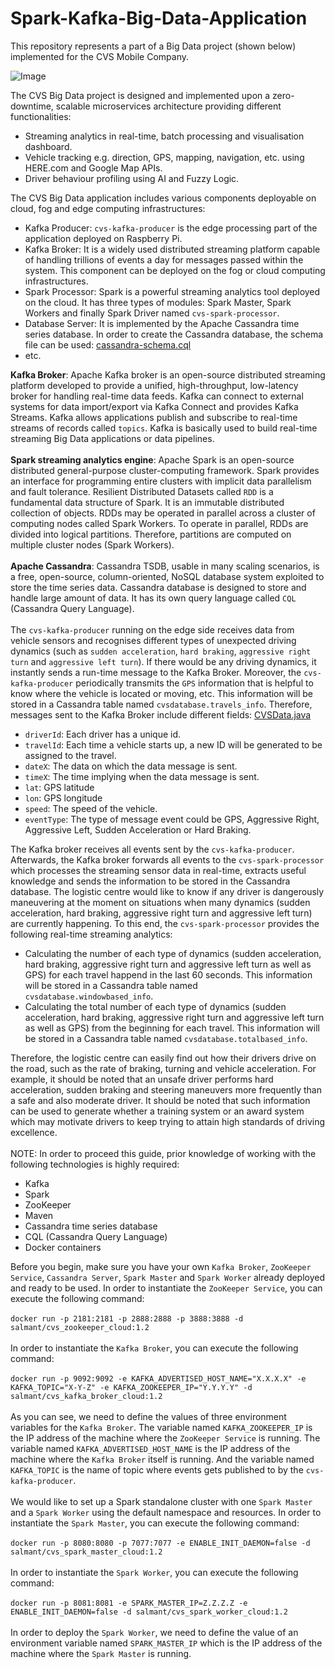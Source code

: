 # Spark-Kafka-Big-Data-Application

This repository represents a part of a Big Data project (shown below) implemented for the CVS Mobile Company.

![Image](https://media-exp1.licdn.com/media-proxy/ext?w=800&h=800&f=n&hash=tYIJMhoInxnwEzcGas%2F48XQbX6o%3D&ora=1%2CaFBCTXdkRmpGL2lvQUFBPQ%2CxAVta5g-0R6jnhodx1Ey9KGTqAGj6E5DQJHUA3L0CHH05IbfPWjpLZTfLbr3p0ASfXgAjQBkK-i1SDm3RI7pK47sfo91g8WxJMT5agYUbhl4lWdI)

The CVS Big Data project is designed and implemented upon a zero-downtime, scalable microservices architecture providing different functionalities:
* Streaming analytics in real-time, batch processing and visualisation dashboard.
* Vehicle tracking e.g. direction, GPS, mapping, navigation, etc. using HERE.com and Google Map APIs.
* Driver behaviour profiling using AI and Fuzzy Logic.

The CVS Big Data application includes various components deployable on cloud, fog and edge computing infrastructures:
* Kafka Producer: `cvs-kafka-producer` is the edge processing part of the application deployed on Raspberry Pi.
* Kafka Broker: It is a widely used distributed streaming platform capable of handling trillions of events a day for messages passed within the system. This component can be deployed on the fog or cloud computing infrastructures.
* Spark Processor: Spark is a powerful streaming analytics tool deployed on the cloud. It has three types of modules: Spark Master, Spark Workers and finally Spark Driver named `cvs-spark-processor`.
* Database Server: It is implemented by the Apache Cassandra time series database. In order to create the Cassandra database, the schema file can be used: [cassandra-schema.cql](https://github.com/salmant/Spark-Kafka-Big-Data-Application/blob/master/cassandra-schema.cql) 
* etc.

**Kafka Broker**: Apache Kafka broker is an open-source distributed streaming platform developed to provide a unified, high-throughput, low-latency broker for handling real-time data feeds. Kafka can connect to external systems for data import/export via Kafka Connect and provides Kafka Streams. Kafka allows applications publish and subscribe to real-time streams of records called `topics`. Kafka is basically used to build real-time streaming Big Data applications or data pipelines.
<br><br>
**Spark streaming analytics engine**: Apache Spark is an open-source distributed general-purpose cluster-computing framework. Spark provides an interface for programming entire clusters with implicit data parallelism and fault tolerance. Resilient Distributed Datasets called `RDD` is a fundamental data structure of Spark. It is an immutable distributed collection of objects. RDDs may be operated in parallel across a cluster of computing nodes called Spark Workers. To operate in parallel, RDDs are divided into logical partitions. Therefore, partitions are computed on multiple cluster nodes (Spark Workers). 
<br><br>
**Apache Cassandra**: Cassandra TSDB, usable in many scaling scenarios, is a free, open-source, column-oriented, NoSQL database system exploited to store the time series data. Cassandra database is designed to store and handle large amount of data. It has its own query language called `CQL` (Cassandra Query Language). 
<br><br>
The `cvs-kafka-producer` running on the edge side receives data from vehicle sensors and recognises different types of unexpected driving dynamics (such as `sudden acceleration`, `hard braking`, `aggressive right turn` and `aggressive left turn`). If there would be any driving dynamics, it instantly sends a run-time message to the Kafka Broker. Moreover, the `cvs-kafka-producer` periodically transmits the `GPS` information that is helpful to know where the vehicle is located or moving, etc. This information will be stored in a Cassandra table named `cvsdatabase.travels_info`. Therefore, messages sent to the Kafka Broker include different fields: [CVSData.java](https://github.com/salmant/Spark-Kafka-Big-Data-Application/blob/master/cvs-kafka-producer/src/main/java/com/cvs/app/kafka/producer/CVSData.java)
<br>
*  `driverId`: Each driver has a unique id. 
*  `travelId`: Each time a vehicle starts up, a new ID will be generated to be assigned to the travel.
*  `dateX`: The data on which the data message is sent.
*  `timeX`: The time implying when the data message is sent.
*  `lat`: GPS latitude
*  `lon`: GPS longitude
*  `speed`: The speed of the vehicle.
*  `eventType`: The type of message event could be GPS, Aggressive Right, Aggressive Left, Sudden Acceleration or Hard Braking.

The Kafka broker receives all events sent by the `cvs-kafka-producer`. Afterwards, the Kafka broker forwards all events to the `cvs-spark-processor` which processes the streaming sensor data in real-time, extracts useful knowledge and sends the information to be stored in the Cassandra database. The logistic centre would like to know if any driver is dangerously maneuvering at the moment on situations when many dynamics (sudden acceleration, hard braking, aggressive right turn and aggressive left turn) are currently happening. To this end, the `cvs-spark-processor` provides the following real-time streaming analytics:

* Calculating the number of each type of dynamics (sudden acceleration, hard braking, aggressive right turn and aggressive left turn as well as GPS) for each travel happend in the last 60 seconds. This information will be stored in a Cassandra table named `cvsdatabase.windowbased_info`. 
* Calculating the total number of each type of dynamics (sudden acceleration, hard braking, aggressive right turn and aggressive left turn as well as GPS) from the beginning for each travel. This information will be stored in a Cassandra table named `cvsdatabase.totalbased_info`. 

Therefore, the logistic centre can easily find out how their drivers drive on the road, such as the rate of braking, turning and vehicle acceleration. For example, it should be noted that an unsafe driver performs hard acceleration, sudden braking and steering maneuvers more frequently than a safe and also moderate driver. It should be noted that such information can be used to generate whether a training system or an award system which may motivate drivers to keep trying to attain high standards of driving excellence.
<br><br>
NOTE: In order to proceed this guide, prior knowledge of working with the following technologies is highly required:

* Kafka 
* Spark 
* ZooKeeper
* Maven
* Cassandra time series database
* CQL (Cassandra Query Language)
* Docker containers

Before you begin, make sure you have your own `Kafka Broker`, `ZooKeeper Service`, `Cassandra Server`, `Spark Master` and `Spark Worker` already deployed and ready to be used. In order to instantiate the `ZooKeeper Service`, you can execute the following command:<br><br>
`docker run -p 2181:2181 -p 2888:2888 -p 3888:3888 -d salmant/cvs_zookeeper_cloud:1.2`
<br><br>
In order to instantiate the `Kafka Broker`, you can execute the following command:<br><br>
`docker run -p 9092:9092 -e KAFKA_ADVERTISED_HOST_NAME="X.X.X.X" -e KAFKA_TOPIC="X-Y-Z" -e KAFKA_ZOOKEEPER_IP="Y.Y.Y.Y" -d salmant/cvs_kafka_broker_cloud:1.2`
<br><br>
As you can see, we need to define the values of three environment variables for the `Kafka Broker`. The variable named `KAFKA_ZOOKEEPER_IP` is the IP address of the machine where the `ZooKeeper Service` is running. The variable named `KAFKA_ADVERTISED_HOST_NAME` is the IP address of the machine where the `Kafka Broker` itself is running. And the variable named `KAFKA_TOPIC` is the name of topic where events gets published to by the `cvs-kafka-producer`.
<br><br>
We would like to set up a Spark standalone cluster with one `Spark Master` and a `Spark Worker` using the default namespace and resources. In order to instantiate the `Spark Master`, you can execute the following command:<br><br>
`docker run -p 8080:8080 -p 7077:7077 -e ENABLE_INIT_DAEMON=false -d salmant/cvs_spark_master_cloud:1.2`
<br><br>
In order to instantiate the `Spark Worker`, you can execute the following command:<br><br>
`docker run -p 8081:8081 -e SPARK_MASTER_IP=Z.Z.Z.Z -e ENABLE_INIT_DAEMON=false -d salmant/cvs_spark_worker_cloud:1.2`
<br><br>
In order to deploy the `Spark Worker`, we need to define the value of an environment variable named `SPARK_MASTER_IP` which is the IP address of the machine where the `Spark Master` is running.

